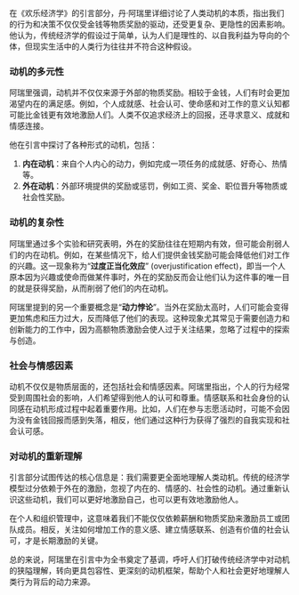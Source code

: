 在《欢乐经济学》的引言部分，丹·阿瑞里详细讨论了人类动机的本质，指出我们的行为和决策不仅仅受金钱等物质奖励的驱动，还受更复杂、更隐性的因素影响。他认为，传统经济学的假设过于简单，认为人们是理性的、以自我利益为导向的个体，但现实生活中的人类行为往往并不符合这种假设。

### 动机的多元性

阿瑞里强调，动机并不仅仅来源于外部的物质奖励。相较于金钱，人们有时会更加渴望内在的满足感。例如，个人成就感、社会认可、使命感和对工作的意义认知都可能比金钱更有效地激励人们。人类不仅追求经济上的回报，还寻求意义、成就和情感连接。

他在引言中探讨了各种形式的动机，包括：
1. **内在动机**：来自个人内心的动力，例如完成一项任务的成就感、好奇心、热情等。
2. **外在动机**：外部环境提供的奖励或惩罚，例如工资、奖金、职位晋升等物质或社会性奖励。

### 动机的复杂性

阿瑞里通过多个实验和研究表明，外在的奖励往往在短期内有效，但可能会削弱人们的内在动机。例如，在某些情况下，给人们提供金钱奖励可能会降低他们对工作的兴趣。这一现象称为“**过度正当化效应**” (overjustification effect)，即当一个人原本因为兴趣或使命而做某件事时，外在的奖励反而会让他们认为这件事的唯一目的就是获得奖励，从而削弱了他们的内在动机。

阿瑞里提到的另一个重要概念是“**动力悖论**”。当外在奖励太高时，人们可能会变得更加焦虑和压力过大，反而降低了他们的表现。这种现象尤其常见于需要创造力和创新能力的工作中，因为高额物质激励会使人过于关注结果，忽略了过程中的探索与创造。

### 社会与情感因素

动机不仅仅是物质层面的，还包括社会和情感因素。阿瑞里指出，个人的行为经常受到周围社会的影响，人们希望得到他人的认可和尊重。情感联系和社会身份的认同感在动机形成过程中起着重要作用。比如，人们在参与志愿活动时，可能不会因为没有金钱回报而感到失落，相反，他们通过这种行为获得了强烈的自我实现和社会认可感。

### 对动机的重新理解

引言部分试图传达的核心信息是：我们需要更全面地理解人类动机。传统的经济学模型过分依赖于外在的激励，忽视了内在的、情感的、社会性的动机。通过重新认识这些动机，我们可以更好地激励自己，也可以更有效地激励他人。

在个人和组织管理中，这意味着我们不能仅仅依赖薪酬和物质奖励来激励员工或团队成员。相反，关注如何增加工作的意义感、建立情感联系、创造有价值的社会认可，才是长期激励的关键。

总的来说，阿瑞里在引言中为全书奠定了基调，呼吁人们打破传统经济学中对动机的狭隘理解，转向更具包容性、更深刻的动机框架，帮助个人和社会更好地理解人类行为背后的动力来源。